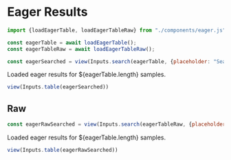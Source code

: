 # Eager Results

```js
import {loadEagerTable, loadEagerTableRaw} from "./components/eager.js";
```

```js
const eagerTable = await loadEagerTable();
const eagerTableRaw = await loadEagerTableRaw();
```

```js
const eagerSearched = view(Inputs.search(eagerTable, {placeholder: "Search Eager…"}));
```

Loaded eager results for ${eagerTable.length} samples.

```js
view(Inputs.table(eagerSearched))
```

## Raw

```js
const eagerRawSearched = view(Inputs.search(eagerTableRaw, {placeholder: "Search Eager…"}));
```
Loaded eager results for ${eagerTable.length} samples.

```js
view(Inputs.table(eagerRawSearched))
```
